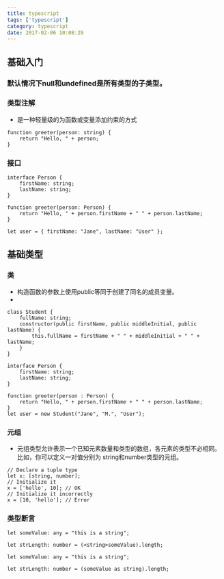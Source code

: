 ```yaml
---
title: typescript
tags: ['typescript']
category: typescript
date: 2017-02-06 10:08:29
---
```


## 基础入门

### 默认情况下null和undefined是所有类型的子类型。

### 类型注解
- 是一种轻量级的为函数或变量添加约束的方式

```tsx
function greeter(person: string) {
    return "Hello, " + person;
}
```

### 接口

```tsx
interface Person {
    firstName: string;
    lastName: string;
}

function greeter(person: Person) {
    return "Hello, " + person.firstName + " " + person.lastName;
}

let user = { firstName: "Jane", lastName: "User" };
```

## 基础类型
### 类
- 构造函数的参数上使用public等同于创建了同名的成员变量。   
-  
```tsx
class Student {
    fullName: string;
    constructor(public firstName, public middleInitial, public lastName) {
        this.fullName = firstName + " " + middleInitial + " " + lastName;
    }
}

interface Person {
    firstName: string;
    lastName: string;
}

function greeter(person : Person) {
    return "Hello, " + person.firstName + " " + person.lastName;
}
let user = new Student("Jane", "M.", "User");
```

### 元组
- 元组类型允许表示一个已知元素数量和类型的数组，各元素的类型不必相同。 比如，你可以定义一对值分别为 string和number类型的元组。

```tsx
// Declare a tuple type
let x: [string, number];
// Initialize it
x = ['hello', 10]; // OK
// Initialize it incorrectly
x = [10, 'hello']; // Error
```
### 类型断言

```tsx
let someValue: any = "this is a string";

let strLength: number = (<string>someValue).length;
```

```tsx
let someValue: any = "this is a string";

let strLength: number = (someValue as string).length;
```







